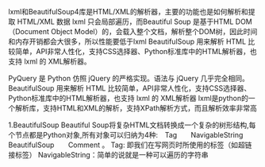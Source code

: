 lxml和BeautifulSoup4库是HTML/XML的解析器，主要的功能也是如何解析和提取 HTML/XML 数据
lxml 只会局部遍历，而Beautiful Soup 是基于HTML DOM（Document Object Model）的，会载入整个文档，解析整个DOM树，因此时间和内存开销都会大很多，所以性能要低于lxml
BeautifulSoup 用来解析 HTML 比较简单，API非常人性化，支持CSS选择器、Python标准库中的HTML解析器，也支持 lxml 的 XML解析器。

 
PyQuery 是 Python 仿照 jQuery 的严格实现。语法与 jQuery 几乎完全相同。
BeautifulSoup 用来解析 HTML 比较简单，API非常人性化，支持CSS选择器、Python标准库中的HTML解析器，也支持 lxml 的 XML解析器
lxml是python的一个解析库，支持HTML和XML的解析，支持XPath解析方式，而且解析效率非常高

1.BeautifulSoup
Beautiful Soup将复杂HTML文档转换成一个复杂的树形结构,每个节点都是Python对象,所有对象可以归纳为4种:　Tag　　NavigableString　　BeautifulSoup　　Comment  。
Tag:  即我们在写网页时所使用的标签（如<a>超链接标签）
NavigableString：简单的说就是一种可以遍历的字符串
